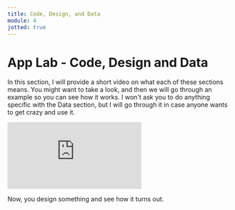 ```yaml
---
title: Code, Design, and Data
module: 4
jotted: true
---
```


# App Lab - Code, Design and Data

In this section, I will provide a short video on what each of these sections means. You might want to take a look, and then we will go through an example so you can see how it works.  I won't ask you to do anything specific with the Data section, but I will go through it in case anyone wants to get crazy and use it.

<div class="embed-responsive embed-responsive-16by9"><iframe class="embed-responsive-item" src="https://www.youtube.com/embed/UZzHQEUlo_o" frameborder="0" allowfullscreen></iframe></div>

Now, you design something and see how it turns out.